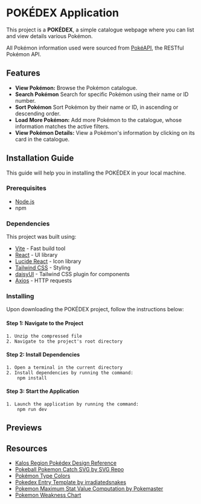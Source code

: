 # POKÉDEX Application

This project is a **POKÉDEX**, a simple catalogue webpage where you can list and view details various Pokémon.

All Pokémon information used were sourced from [PokéAPI](https://pokeapi.co/), the RESTful Pokémon API.

## Features
- **View Pokémon:** Browse the Pokémon catalogue.
- **Search Pokémon** Search for specific Pokémon using their name or ID number.
- **Sort Pokémon** Sort Pokémon by their name or ID, in ascending or descending order.
- **Load More Pokémon:** Add more Pokémon to the catalogue, whose information matches the active filters.
- **View Pokémon Details:** View a Pokémon's information by clicking on its card in the catalogue.

## Installation Guide

This guide will help you in installing the POKÉDEX in your local machine.

### Prerequisites
- [Node.js](https://nodejs.org/en)
- npm

### Dependencies
This project was built using:

- [Vite](https://vitejs.dev/) - Fast build tool
- [React](https://react.dev/) - UI library
- [Lucide React](https://lucide.dev/guide/packages/lucide-react) - Icon library
- [Tailwind CSS](https://tailwindcss.com/) - Styling
- [daisyUI](https://daisyui.com/) - Tailwind CSS plugin for components
- [Axios](https://axios-http.com/) - HTTP requests

### Installing
Upon downloading the POKÉDEX project, follow the instructions below: </br>

#### Step 1: Navigate to the Project
    1. Unzip the compressed file
    2. Navigate to the project's root directory
#### Step 2: Install Dependencies
    1. Open a terminal in the current directory
    2. Install dependencies by running the command:
        npm install
#### Step 3: Start the Application
    1. Launch the application by running the command:
        npm run dev

<!-- ![Admin Homepage](./frontend/public/previews/admin_home.png)
![Admin Product Listing](./frontend/public/previews/admin_products.png)
![Admin Add Product](./frontend/public/previews/admin_add_product.png)
![Admin Edit Product](./frontend/public/previews/admin_edit_product.png)
![Admin Accounts](./frontend/public/previews/admin_accounts.png)
![Admin Manage Orders](./frontend/public/previews/admin_orders.png)
![Admin Pending Orders](./frontend/public/previews/admin_pending_orders.png)
![Admin Sales Report](./frontend/public/previews/admin_sales.png) -->
## Previews

## Resources
- [Kalos Region Pokédex Design Reference](https://pin.it/4N8PxANkn)
- [Pokeball Pokemon Catch SVG by SVG Repo](https://www.svgrepo.com/svg/420929/pokeball-pokemon-catch)
- [Pokémon Type Colors](https://bulbapedia.bulbagarden.net/wiki/Type)
- [Pokedex Entry Template by irradiatedsnakes](https://www.reddit.com/r/fakemon/comments/wgz52w/made_a_pokedex_entry_template_from_the_hgss/?rdt=63797)
- [Pokemon Maximum Stat Value Computation by Pokemaster](https://pokemondb.net/pokebase/6506/there-formula-for-working-pokemons-highest-possible-stats)
- [Pokemon Weakness Chart](https://www.eurogamer.net/pokemon-go-type-chart-effectiveness-weaknesses)